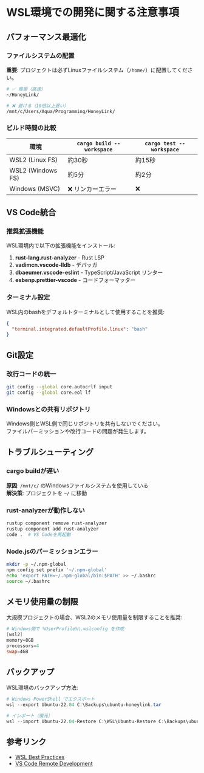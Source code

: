 # WSL環境での開発に関する注意事項

## パフォーマンス最適化

### ファイルシステムの配置

**重要**: プロジェクトは必ずLinuxファイルシステム（`/home/`）に配置してください。

```bash
# ✅ 推奨（高速）
~/HoneyLink/

# ❌ 避ける（10倍以上遅い）
/mnt/c/Users/Aqua/Programming/HoneyLink/
```

### ビルド時間の比較

| 環境 | `cargo build --workspace` | `cargo test --workspace` |
|------|---------------------------|--------------------------|
| WSL2 (Linux FS) | 約30秒 | 約15秒 |
| WSL2 (Windows FS) | 約5分 | 約2分 |
| Windows (MSVC) | ❌ リンカーエラー | ❌ |

## VS Code統合

### 推奨拡張機能

WSL環境内で以下の拡張機能をインストール:

1. **rust-lang.rust-analyzer** - Rust LSP
2. **vadimcn.vscode-lldb** - デバッガ
3. **dbaeumer.vscode-eslint** - TypeScript/JavaScript リンター
4. **esbenp.prettier-vscode** - コードフォーマッター

### ターミナル設定

WSL内のbashをデフォルトターミナルとして使用することを推奨:

```json
{
  "terminal.integrated.defaultProfile.linux": "bash"
}
```

## Git設定

### 改行コードの統一

```bash
git config --global core.autocrlf input
git config --global core.eol lf
```

### Windowsとの共有リポジトリ

Windows側とWSL側で同じリポジトリを共有しないでください。  
ファイルパーミッションや改行コードの問題が発生します。

## トラブルシューティング

### cargo buildが遅い

**原因**: `/mnt/c/` のWindowsファイルシステムを使用している  
**解決策**: プロジェクトを `~/` に移動

### rust-analyzerが動作しない

```bash
rustup component remove rust-analyzer
rustup component add rust-analyzer
code .  # VS Codeを再起動
```

### Node.jsのパーミッションエラー

```bash
mkdir -p ~/.npm-global
npm config set prefix '~/.npm-global'
echo 'export PATH=~/.npm-global/bin:$PATH' >> ~/.bashrc
source ~/.bashrc
```

## メモリ使用量の制限

大規模プロジェクトの場合、WSL2のメモリ使用量を制限することを推奨:

```powershell
# Windows側で %UserProfile%\.wslconfig を作成
[wsl2]
memory=8GB
processors=4
swap=4GB
```

## バックアップ

WSL環境のバックアップ方法:

```powershell
# Windows PowerShell でエクスポート
wsl --export Ubuntu-22.04 C:\Backups\ubuntu-honeylink.tar

# インポート（復元）
wsl --import Ubuntu-22.04-Restore C:\WSL\Ubuntu-Restore C:\Backups\ubuntu-honeylink.tar
```

## 参考リンク

- [WSL Best Practices](https://docs.microsoft.com/en-us/windows/wsl/setup/environment)
- [VS Code Remote Development](https://code.visualstudio.com/docs/remote/wsl)
